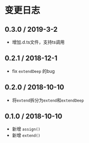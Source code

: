 # 变更日志

## 0.3.0 / 2019-3-2

- 增加.d.ts文件，支持ts调用

## 0.2.1 / 2018-12-1

- fix `extendDeep` 的bug

## 0.2.0 / 2018-10-10

- 将`extend`拆分为`extend`和`extendDeep`

## 0.1.0 / 2018-10-10

- 新增 `assign()`
- 新增 `extend()`
